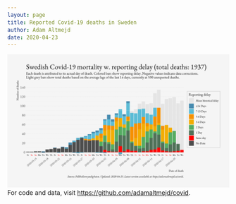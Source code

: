 ```yaml
---
layout: page
title: Reported Covid-19 deaths in Sweden
author: Adam Altmejd
date: 2020-04-23
---
```


![Graph of Swedish Covid-19 deaths with reporting delay.](deaths_lag_sweden_2020-04-23.png "Reporting delay in Swedish covid-19 deaths.")
For code and data, visit <https://github.com/adamaltmejd/covid>.
